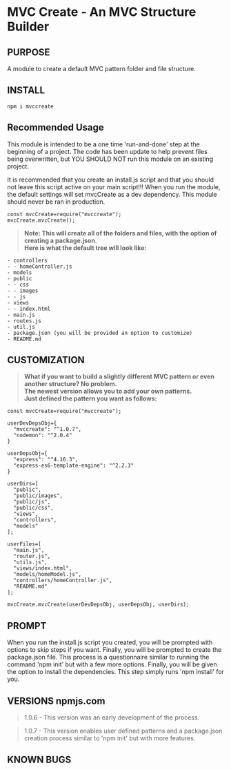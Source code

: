 # MVC Create - An MVC Structure Builder

## PURPOSE

<p>A module to create a default MVC pattern folder and file structure.</p>

## INSTALL

```
npm i mvccreate
```

## Recommended Usage

<p>This module is intended to be a one time 'run-and-done' step at the beginning of a project.
The code has been update to help prevent files being overwritten, but YOU SHOULD NOT run this module on an existing project.
</p>

<p>It is recommended that you create an install.js script and that you should not leave this script active on your main script!!! When you run the module, the default settings will set mvcCreate as a dev dependency. This module should never be ran in production.</p>

```
const mvcCreate=require("mvccreate");
mvcCreate.mvcCreate();
```

>**<p>Note: This will create all of the folders and files, with the option of creating a package.json. <br>
Here is what the default tree will look like:</p>**

```
- controllers
- - homeController.js   
- models
- public
- - css
- - images
- - js
- views
- - index.html
- main.js
- routes.js
- util.js
- package.json (you will be provided an option to customize)
- README.md
```
## CUSTOMIZATION

>**<p>What if you want to build a slightly different MVC pattern or even another structure? No problem.<br>
The newest version allows you to add your own patterns. <br>
Just defined the pattern you want as follows: </p>**

```
const mvcCreate=require("mvccreate");

userDevDepsObj={
  "mvccreate": "^1.0.7",
  "nodemon": "^2.0.4"
}

userDepsObj={
  "express": "^4.16.3",
  "express-es6-template-engine": "^2.2.3"
}

userDirs=[
  "public",
  "public/images",
  "public/js",
  "public/css",
  "views",
  "controllers",
  "models"
];

userFiles=[
  "main.js",
  "router.js",
  "utils.js",
  "views/index.html",
  "models/homeModel.js",
  "controllers/homeController.js",
  "README.md"
];

mvcCreate.mvcCreate(userDevDepsObj, userDepsObj, userDirs);
```

## PROMPT

<p>When you run the install.js script you created, you will be prompted with options to skip steps if you want. Finally, you will be prompted to create the package.json file. This process is a questionnaire similar to running the command 'npm init' but with a few more options. Finally, you will be given the option to install the dependencies. This step simply runs 'npm install' for you.</p>


## VERSIONS npmjs.com
>1.0.6 - This version was an early development of the process.

>1.0.7 - This version enables user defined patterns and a package.json creation process similar to 'npm init' but with more features.

## KNOWN BUGS
>
